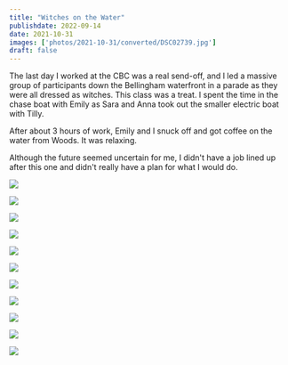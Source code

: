 ```yaml
---
title: "Witches on the Water"
publishdate: 2022-09-14
date: 2021-10-31
images: ['photos/2021-10-31/converted/DSC02739.jpg']
draft: false
---
```


The last day I worked at the CBC was a real send-off, and I led a massive group of participants down the Bellingham waterfront in a parade as they were all dressed as witches.  This class was a treat.  I spent the time in the chase boat with Emily as Sara and Anna took out the smaller electric boat with Tilly.

After about 3 hours of work, Emily and I snuck off and got coffee on the water from Woods.  It was relaxing.

Although the future seemed uncertain for me, I didn't have a job lined up after this one and didn't really have a plan for what I would do.

![](../photos/2021-10-31/converted/DSC02412.jpg)

![](../photos/2021-10-31/converted/DSC02418.jpg)

![](../photos/2021-10-31/converted/DSC02474.jpg)

![](../photos/2021-10-31/converted/DSC02489.jpg)

![](../photos/2021-10-31/converted/DSC02547.jpg)

![](../photos/2021-10-31/converted/DSC02551.jpg)

![](../photos/2021-10-31/converted/DSC02599.jpg)

![](../photos/2021-10-31/converted/DSC02641.jpg)

![](../photos/2021-10-31/converted/DSC02655.jpg)

![](../photos/2021-10-31/converted/DSC02739.jpg)

![](../photos/2021-10-31/converted/DSC02752.jpg)


